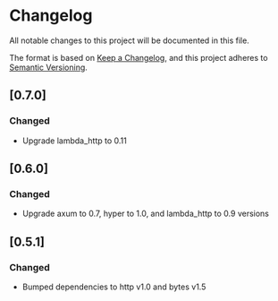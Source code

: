 # Changelog

All notable changes to this project will be documented in this file.

The format is based on [Keep a Changelog](https://keepachangelog.com/en/1.1.0/),
and this project adheres to [Semantic Versioning](https://semver.org/spec/v2.0.0.html).

## [0.7.0]
### Changed

- Upgrade lambda_http to 0.11

## [0.6.0]
### Changed

- Upgrade axum to 0.7, hyper to 1.0, and lambda_http to 0.9 versions

## [0.5.1]

### Changed

- Bumped dependencies to http v1.0 and bytes v1.5
